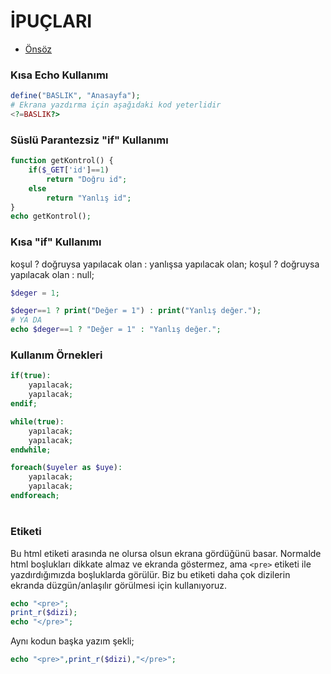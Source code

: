 # İPUÇLARI

- [Önsöz](https://github.com/yeniceri1453/Linux)


### Kısa Echo Kullanımı

```php
define("BASLIK", "Anasayfa");
# Ekrana yazdırma için aşağıdaki kod yeterlidir
<?=BASLIK?>
```

### Süslü Parantezsiz "if" Kullanımı

```php
function getKontrol() {
	if($_GET['id']==1)
		return "Doğru id";
	else
		return "Yanlış id";
}
echo getKontrol();
```

### Kısa "if" Kullanımı

koşul ? doğruysa yapılacak olan : yanlışsa yapılacak olan;
koşul ? doğruysa yapılacak olan : null;

```php
$deger = 1;

$deger==1 ? print("Değer = 1") : print("Yanlış değer.");
# YA DA
echo $deger==1 ? "Değer = 1" : "Yanlış değer.";
```
### Kullanım Örnekleri

```php
if(true):
	yapılacak;
	yapılacak;
endif;
```

```php
while(true):
	yapılacak;
	yapılacak;
endwhile;
```

```php
foreach($uyeler as $uye):
	yapılacak;
	yapılacak;
endforeach;
```

### <pre></pre> Etiketi

Bu html etiketi arasında ne olursa olsun ekrana gördüğünü basar. Normalde html boşlukları dikkate almaz ve ekranda göstermez, ama ```<pre>``` etiketi ile yazdırdığımızda boşluklarda görülür. Biz bu etiketi daha çok dizilerin ekranda düzgün/anlaşılır görülmesi için kullanıyoruz.

```php
echo "<pre>";
print_r($dizi);
echo "</pre>";
```

Aynı kodun başka yazım şekli;

```php
echo "<pre>",print_r($dizi),"</pre>";
```